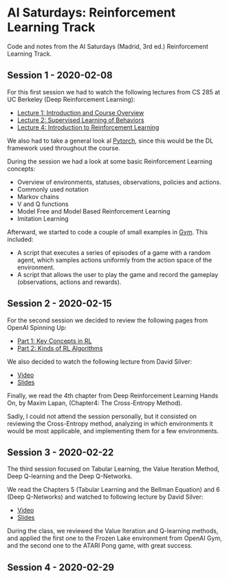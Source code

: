 # AI Saturdays: Reinforcement Learning Track
Code and notes from the AI Saturdays (Madrid, 3rd ed.) Reinforcement Learning Track.


## Session 1 - 2020-02-08
For this first session we had to watch the following lectures from CS 285 at UC Berkeley (Deep Reinforcement Learning):
 * [Lecture 1: Introduction and Course Overview](http://rail.eecs.berkeley.edu/deeprlcourse/static/slides/lec-1.pdf)
 * [Lecture 2: Supervised Learning of Behaviors](http://rail.eecs.berkeley.edu/deeprlcourse/static/slides/lec-2.pdf)
 * [Lecture 4: Introduction to Reinforcement Learning](http://rail.eecs.berkeley.edu/deeprlcourse/static/slides/lec-4.pdf)

We also had to take a general look al [Pytorch](https://pytorch.org/docs/stable/index.html), since this would be the DL framework used throughout the course.

During the session we had a look at some basic Reinforcement Learning concepts:
 * Overview of environments, statuses, observations, policies and actions.
 * Commonly used notation
 * Markov chains
 * V and Q functions
 * Model Free and Model Based Reinforcement Learning
 * Imitation Learning

Afterward, we started to code a couple of small examples in [Gym](https://gym.openai.com/). This included:
 * A script that executes a series of episodes of a game with a random agent, which samples actions uniformly from the action space of the environment.
 * A script that allows the user to play the game and record the gameplay (observations, actions and rewards).


## Session 2 - 2020-02-15
For the second session we decided to review the following pages from OpenAI Spinning Up:
 * [Part 1: Key Concepts in RL](https://spinningup.openai.com/en/latest/spinningup/rl_intro.html)
 * [Part 2: Kinds of RL Algorithms](https://spinningup.openai.com/en/latest/spinningup/rl_intro2.html)

We also decided to watch the following lecture from David Silver:
 * [Video](https://www.youtube.com/watch?v=lfHX2hHRMVQ)
 * [Slides](http://www0.cs.ucl.ac.uk/staff/d.silver/web/Teaching_files/MDP.pdf)

Finally, we read the 4th chapter from Deep Reinforcement Learning Hands On, by Maxim Lapan, (Chapter4: The Cross-Entropy Method).

Sadly, I could not attend the session personally, but it consisted on reviewing the Cross-Entropy method, analyzing in which environments it would be most applicable, and implementing them for a few environments.


## Session 3 - 2020-02-22
The third session focused on Tabular Learning, the Value Iteration Method, Deep Q-learning and the Deep Q-Networks.

We read the Chapters 5 (Tabular Learning and the Bellman Equation) and 6 (Deep Q-Networks) and watched to following lecture by David Silver:
 * [Video](https://www.youtube.com/watch?v=UoPei5o4fps)
 * [Slides](http://www0.cs.ucl.ac.uk/staff/d.silver/web/Teaching_files/FA.pdf)

During the class, we reviewed the Value Iteration and Q-learning methods, and applied the first one to the Frozen Lake environment from OpenAI Gym, and the second one to the ATARI Pong game, with great success.


## Session 4 - 2020-02-29

